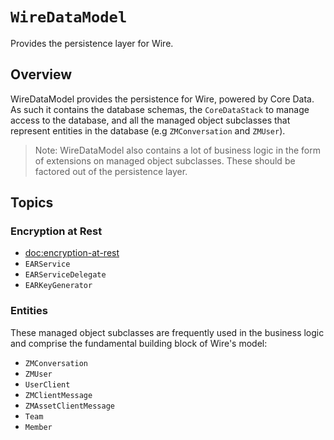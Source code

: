 # ``WireDataModel``

Provides the persistence layer for Wire. 

## Overview

WireDataModel provides the persistence for Wire, powered by Core Data. As such it contains the database schemas, the ``CoreDataStack`` to manage access to the database, and all the managed object subclasses that represent entities in the database (e.g ``ZMConversation`` and ``ZMUser``).





> Note: WireDataModel also contains a lot of business logic in the form of extensions on managed object subclasses. These should be factored out of the persistence layer.

## Topics

### Encryption at Rest

- <doc:encryption-at-rest>
- ``EARService``
- ``EARServiceDelegate``
- ``EARKeyGenerator``

### Entities

These managed object subclasses are frequently used in the business logic and comprise the fundamental building block of Wire's model:

- ``ZMConversation``
- ``ZMUser``
- ``UserClient``
- ``ZMClientMessage``
- ``ZMAssetClientMessage``
- ``Team``
- ``Member``
